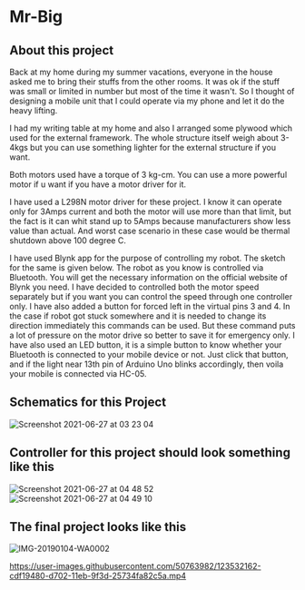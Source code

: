 # Mr-Big

## About this project

Back at my home during my summer vacations, everyone in the house asked me to bring their stuffs from the other rooms. It was ok if the stuff was small or limited in number but most of the time it wasn't. So I thought of designing a mobile unit that I could operate via my phone and let it do the heavy lifting.

I had my writing table at my home and also I arranged some plywood which used for the external framework. The whole structure itself weigh about 3-4kgs but you can use something lighter for the external structure if you want.

Both motors used have a torque of 3 kg-cm. You can use a more powerful motor if u want if you have a motor driver for it.

I have used a L298N motor driver for these project. I know it can operate only for 3Amps current and both the motor will use more than that limit, but the fact is it can whit stand up to 5Amps because manufacturers show less value than actual. And worst case scenario in these case would be thermal shutdown above 100 degree C.

I have used Blynk app for the purpose of controlling my robot. The sketch for the same is given below. The robot as you know is controlled via Bluetooth. You will get the necessary information on the official website of Blynk you need. I have decided to controlled both the motor speed separately but if you want you can control the speed through one controller only. I have also added a button for forced left in the virtual pins 3 and 4. In the case if robot got stuck somewhere and it is needed to change its direction immediately this commands can be used. But these command puts a lot of pressure on the motor drive so better to save it for emergency only. I have also used an LED button, it is a simple button to know whether your Bluetooth is connected to your mobile device or not. Just click that button, and if the light near 13th pin of Arduino Uno blinks accordingly, then voila your mobile is connected via HC-05.

## Schematics for this Project

![Screenshot 2021-06-27 at 03 23 04](https://user-images.githubusercontent.com/50763982/123530970-4868e700-d6f8-11eb-9ef5-18728c27e746.png)

## Controller for this project should look something like this

![Screenshot 2021-06-27 at 04 48 52](https://user-images.githubusercontent.com/50763982/123532186-0ee9a900-d703-11eb-9924-04abc827b828.png)
![Screenshot 2021-06-27 at 04 49 10](https://user-images.githubusercontent.com/50763982/123532188-0f823f80-d703-11eb-8aab-c6d35719a7a9.png)

## The final project looks like this

![IMG-20190104-WA0002](https://user-images.githubusercontent.com/50763982/123532155-b1555c80-d702-11eb-98da-7a1f925f72fd.jpeg)

https://user-images.githubusercontent.com/50763982/123532162-cdf19480-d702-11eb-9f3d-25734fa82c5a.mp4

